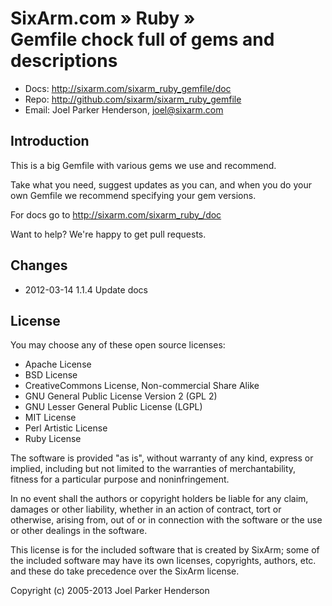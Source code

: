 # SixArm.com » Ruby » <br> Gemfile chock full of gems and descriptions

* Docs: <http://sixarm.com/sixarm_ruby_gemfile/doc>
* Repo: <http://github.com/sixarm/sixarm_ruby_gemfile>
* Email: Joel Parker Henderson, <joel@sixarm.com>

## Introduction

This is a big Gemfile with various gems we use and recommend.

Take what you need, suggest updates as you can, and when you
do your own Gemfile we recommend specifying your gem versions.

For docs go to <http://sixarm.com/sixarm_ruby_/doc>

Want to help? We're happy to get pull requests.


## Changes

* 2012-03-14 1.1.4 Update docs
## License

You may choose any of these open source licenses:

  * Apache License
  * BSD License
  * CreativeCommons License, Non-commercial Share Alike
  * GNU General Public License Version 2 (GPL 2)
  * GNU Lesser General Public License (LGPL)
  * MIT License
  * Perl Artistic License
  * Ruby License

The software is provided "as is", without warranty of any kind, 
express or implied, including but not limited to the warranties of 
merchantability, fitness for a particular purpose and noninfringement. 

In no event shall the authors or copyright holders be liable for any 
claim, damages or other liability, whether in an action of contract, 
tort or otherwise, arising from, out of or in connection with the 
software or the use or other dealings in the software.

This license is for the included software that is created by SixArm;
some of the included software may have its own licenses, copyrights, 
authors, etc. and these do take precedence over the SixArm license.

Copyright (c) 2005-2013 Joel Parker Henderson
